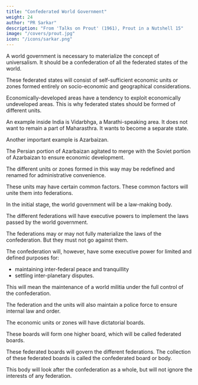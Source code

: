 ```yaml
---
title: "Confederated World Government"
weight: 24
author: "PR Sarkar"
description: "From 'Talks on Prout' (1961), Prout in a Nutshell 15"
image: "/covers/prout.jpg"
icon: "/icons/sarkar.png"
---
```



 

A world government is necessary to materialize the concept of universalism. It should be a confederation of all the federated states of the world. 

These federated states will consist of self-sufficient economic units or zones formed entirely on socio-economic and geographical considerations.

Economically-developed areas have a tendency to exploit economically undeveloped areas. This is why federated states should be formed of different units. 

An example inside India is Vidarbhga, a Marathi-speaking area. It does not want to remain a part of Maharasthra. It wants to become a separate state.

Another important example is Azarbaizan. 

The Persian portion of Azarbaizan agitated to merge with the Soviet portion of Azarbaizan to ensure economic development. 

The different units or zones formed in this way may be redefined and renamed for administrative convenience. 

These units may have certain common factors. These common factors will unite them into federations.

In the initial stage, the world government will be a law-making body. 

The different federations will have executive powers to implement the laws passed by the world government. 

The federations may or may not fully materialize the laws of the confederation. But they must not go against them. 

The confederation will, however, have some executive power for limited and defined purposes for:
- maintaining inter-federal peace and tranquillity 
- settling inter-planetary disputes. 

This will mean the maintenance of a world militia under the full control of the confederation.

The federation and the units will also maintain a police force to ensure internal law and order. 

The economic units or zones will have dictatorial boards. 

These boards will form one higher board, which will be called federated boards. 

These federated boards will govern the different federations. The collection of these federated boards is called the confederated board or body. 

This body will look after the confederation as a whole, but will not ignore the interests of any federation.


